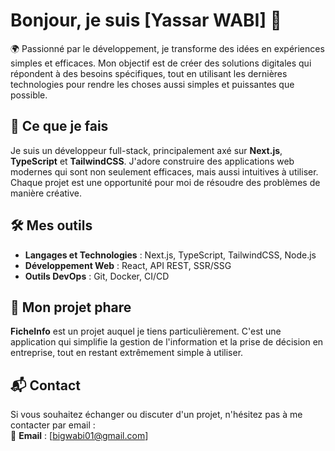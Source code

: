 # Bonjour, je suis [Yassar WABI] 👋

🌍 Passionné par le développement, je transforme des idées en expériences simples et efficaces. Mon objectif est de créer des solutions digitales qui répondent à des besoins spécifiques, tout en utilisant les dernières technologies pour rendre les choses aussi simples et puissantes que possible.

## 🚀 Ce que je fais

Je suis un développeur full-stack, principalement axé sur **Next.js**, **TypeScript** et **TailwindCSS**. J'adore construire des applications web modernes qui sont non seulement efficaces, mais aussi intuitives à utiliser. Chaque projet est une opportunité pour moi de résoudre des problèmes de manière créative.

## 🛠️ Mes outils

- **Langages et Technologies** : Next.js, TypeScript, TailwindCSS, Node.js
- **Développement Web** : React, API REST, SSR/SSG
- **Outils DevOps** : Git, Docker, CI/CD

## 🌱 Mon projet phare

**FicheInfo** est un projet auquel je tiens particulièrement. C'est une application qui simplifie la gestion de l'information et la prise de décision en entreprise, tout en restant extrêmement simple à utiliser.

## 📬 Contact

Si vous souhaitez échanger ou discuter d'un projet, n'hésitez pas à me contacter par email :  
📧 **Email** : [bigwabi01@gmail.com]
